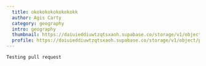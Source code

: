 ```yaml
---
  title: okokokokokokokokk
  author: Agis Carty
  category: geography
  intro: geography
  thumbnail: https://daiuieddiuwtzqtsxaoh.supabase.co/storage/v1/object/public/images/articles/okokokokokokokokk-thumbnail:b8e6fcd6d2c04ae18b10a3764fc3f35a
  profile: https://daiuieddiuwtzqtsxaoh.supabase.co/storage/v1/object/public/images/users/8f158250-e7e5-4d32-b6e7-570cf06c680d-profile.jpg
---
```


    Testing pull request
